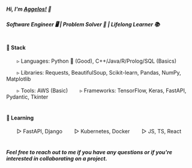 ##### Hi, I'm [Aggelos!](https://arelakis.info/) 👋 
##### Software Engineer 🖥️ | Problem Solver 🧩 | Lifelong Learner 📚
#
#### 🔧 Stack
&emsp;&emsp;▹ Languages: Python 🐍 (Good), C++/Java/R/Prolog/SQL (Basics)

&emsp;&emsp;▹ Libraries: Requests, BeautifulSoup, Scikit-learn, Pandas, NumPy, Matplotlib

&emsp;&emsp;▹ Tools: AWS (Basic)
&emsp;&emsp;▹ Frameworks: TensorFlow, Keras, FastAPI, Pydantic, Tkinter
# 
#### 🌱 Learning
&emsp;&emsp;▻ FastAPI, Django
&emsp;&emsp;▻ Kubernetes, Docker
&emsp;&emsp;▻ JS, TS, React
#

##### Feel free to reach out to me if you have any questions or if you're interested in collaborating on a project.
